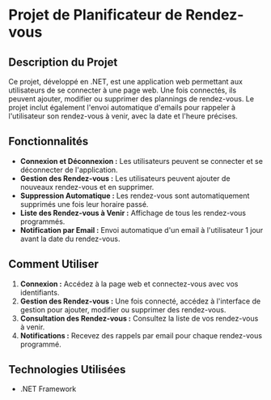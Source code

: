 # Projet de Planificateur de Rendez-vous

## Description du Projet
Ce projet, développé en .NET, est une application web permettant aux utilisateurs de se connecter à une page web. Une fois connectés, ils peuvent ajouter, modifier ou supprimer des plannings de rendez-vous. Le projet inclut également l'envoi automatique d'emails pour rappeler à l'utilisateur son rendez-vous à venir, avec la date et l'heure précises. 

## Fonctionnalités
- **Connexion et Déconnexion :** Les utilisateurs peuvent se connecter et se déconnecter de l'application.
- **Gestion des Rendez-vous :** Les utilisateurs peuvent ajouter de nouveaux rendez-vous et en supprimer.
- **Suppression Automatique :** Les rendez-vous sont automatiquement supprimés une fois leur horaire passé.
- **Liste des Rendez-vous à Venir :** Affichage de tous les rendez-vous programmés.
- **Notification par Email :** Envoi automatique d'un email à l'utilisateur 1 jour avant la date du rendez-vous.

## Comment Utiliser
1. **Connexion :** Accédez à la page web et connectez-vous avec vos identifiants.
2. **Gestion des Rendez-vous :** Une fois connecté, accédez à l'interface de gestion pour ajouter, modifier ou supprimer des rendez-vous.
3. **Consultation des Rendez-vous :** Consultez la liste de vos rendez-vous à venir.
4. **Notifications :** Recevez des rappels par email pour chaque rendez-vous programmé.

## Technologies Utilisées
- .NET Framework
